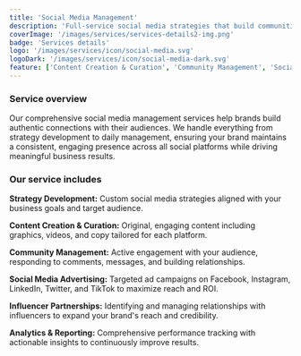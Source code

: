 ```yaml
---
title: 'Social Media Management'
description: 'Full-service social media strategies that build communities, drive engagement, and deliver measurable business results across all platforms.'
coverImage: '/images/services/services-details2-img.png'
badge: 'Services details'
logo: '/images/services/icon/social-media.svg'
logoDark: '/images/services/icon/social-media-dark.svg'
feature: ['Content Creation & Curation', 'Community Management', 'Social Media Advertising']
---
```


### Service overview

Our comprehensive social media management services help brands build authentic connections with their audiences. We handle everything from strategy development to daily management, ensuring your brand maintains a consistent, engaging presence across all social platforms while driving meaningful business results.

### Our service includes

**Strategy Development:** Custom social media strategies aligned with your business goals and target audience.

**Content Creation & Curation:** Original, engaging content including graphics, videos, and copy tailored for each platform.

**Community Management:** Active engagement with your audience, responding to comments, messages, and building relationships.

**Social Media Advertising:** Targeted ad campaigns on Facebook, Instagram, LinkedIn, Twitter, and TikTok to maximize reach and ROI.

**Influencer Partnerships:** Identifying and managing relationships with influencers to expand your brand's reach and credibility.

**Analytics & Reporting:** Comprehensive performance tracking with actionable insights to continuously improve results.
